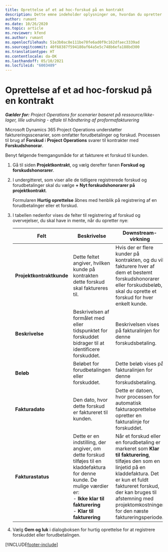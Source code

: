 ```yaml
---
title: Oprettelse af et ad hoc-forskud på en kontrakt
description: Dette emne indeholder oplysninger om, hvordan du opretter et forskud på en kontrakt efter behov.
author: rumant
ms.date: 10/26/2020
ms.topic: article
ms.reviewer: kfend
ms.author: rumant
ms.openlocfilehash: 51e3b0ac8e111be70fe6ad0f9c162dfaec3339ad
ms.sourcegitcommit: 40f68387f594180af64a5e5c748b6efa188bd300
ms.translationtype: HT
ms.contentlocale: da-DK
ms.lasthandoff: 05/10/2021
ms.locfileid: "6003489"
---
```

# <a name="creating-an-ad-hoc-advance-on-a-contract"></a>Oprettelse af et ad hoc-forskud på en kontrakt

_**Gælder for:** Project Operations for scenarier baseret på ressource/ikke-lager, lille udrulning - aftale til håndtering af proformafakturering_

Microsoft Dynamics 365 Project Operations understøtter faktureringsscenarier, som omfatter forudbetalinger og forskud. Processen til brug af **Forskud** i **Project Operations** svarer til kontrakter med **Forskudshonorar**. 

Benyt følgende fremgangsmåde for at fakturere et forskud til kunden.

1. Gå til siden **Projektkontrakt**, og vælg derefter fanen **Forskud og forskudshonorarer**.
2. I undergitteret, som viser alle de tidligere registrerede forskud og forudbetalinger skal du vælge **+ Nyt forskudshonorarer på projektkontrakt**. 

    Formularen **Hurtig oprettelse** åbnes med henblik på registrering af en forudbetalinger eller et forskud.
    
3. I tabellen nedenfor vises de felter til registrering af forskud og overvejelser, du skal have in mente, når du opretter nye:

    | Felt | Beskrivelse | Downstream-virkning |
    | --- | --- | --- |
    | **Projektkontraktkunde** | Dette feltet angiver, hvilken kunde på kontrakten dette forskud skal faktureres til. | Hvis der er flere kunder på kontrakten, og du vil fakturere hver af dem et bestemt forskudshonorarer eller forskudsbeløb, skal du oprette et forskud for hver enkelt kunde. |
    | **Beskrivelse** | Beskrivelsen af formålet med eller tidspunktet for forskuddet bidrager til at identificere forskuddet. | Beskrivelsen vises på fakturalinjen for denne forskudsbetaling. |
    | **Beløb** | Beløbet for forudbetalingen eller forskuddet. | Dette beløb vises på fakturalinjen for denne forskudsbetaling. |
    | **Fakturadato** | Den dato, hvor dette forskud er faktureret til kunden. | Dette er datoen, hvor processen for automatisk fakturaoprettelse opretter en fakturalinje for forskuddet. |
    | **Fakturastatus** | Dette er en indstilling, der angiver, om dette forskud tilføjes til en kladdefaktura for denne kunde. De mulige værdier er:</br>- **Ikke klar til fakturering**</br>- **Klar til fakturering** | Når et forskud eller en forudbetaling er markeret som **Klar til fakturering**, tilføjes den som en linjetid på en kladdefaktura. Det er kun et fuldt faktureret forskud, der kan bruges til afstemning med projektomkostninger for den næste faktureringsperiode. |

4. Vælg **Gem og luk** i dialogboksen for hurtig oprettelse for at registrere forskuddet eller forudbetalingen.


[!INCLUDE[footer-include](../../includes/footer-banner.md)]
